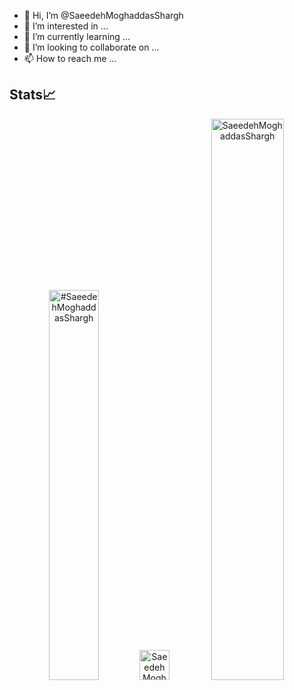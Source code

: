 - 👋 Hi, I’m @SaeedehMoghaddasShargh
- 👀 I’m interested in ...
- 🌱 I’m currently learning ...
- 💞️ I’m looking to collaborate on ...
- 📫 How to reach me ...


## Stats📈
<p align="center">
<img width="40%" src="https://github-readme-stats.vercel.app/api/top-langs?username=#SaeedehMoghaddasShargh&show_icons=true&theme=dracula&title_color=ff8000&text_color=ffffff&bg_color=6a6a6a&locale=en&layout=compact&hide_border=true" alt="#SaeedehMoghaddasShargh" />
<img width="48" src="https://github-readme-stats.vercel.app/api?username=#SaeedehMoghaddasShargh&show_icons=true&theme=dracula&title_color=ff8000&text_color=ffffff&bg_color=6a6a6a&locale=en&hide_border=true" alt="SaeedehMoghaddasShargh" />
<img width="48%" src="https://github-readme-streak-stats.herokuapp.com/?user=#SaeedehMoghaddasShargh&theme=highcontrast&hide_border=true" alt="SaeedehMoghaddasShargh" />
</p>


<!---
SaeedehMoghaddasShargh/SaeedehMoghaddasShargh is a ✨ special ✨ repository because its `README.md` (this file) appears on your GitHub profile.
You can click the Preview link to take a look at your changes.
--->
